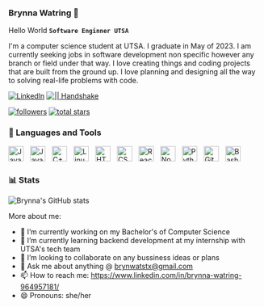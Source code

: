### Brynna Watring 👋
Hello World 
**`Software Enginner UTSA`**

I'm a computer science student at UTSA. I graduate in May of 2023. I am currently seeking jobs in software development non specific however any branch or field under that way. I love creating things and coding projects that are built from the ground up. I love  planning and designing all the way to solving real-life problems with code.


   <p align="left">
      <a href="https://www.linkedin.com/in/brynna-watring-964957181/">
         <img alt="Linkedln   " title="Linkedln" src="https://www.flaticon.com/free-icon/linkedin-logo_61109"/></a> 
      <a href="https://app.joinhandshake.com/stu/users/13383363">
         <img alt="|| Handshake" title="Befriend me on Handshake" src="https://app.joinhandshake.com/stu"/></a> 
     </p>
        <p align="left">
      <a href="https://github.com/bwatring?tab=followers">
         <img alt="followers" title="Follow me on Github" src="https://custom-icon-badges.demolab.com/github/followers/bwatring?color=236ad3&labelColor=1155ba&style=for-the-badge&logo=person-add&label=Follow&logoColor=white"/></a>
      <a href="https://github.com/bwatring?tab=repositories&sort=stargazers">
         <img alt="total stars" title="Total stars on GitHub" src="https://custom-icon-badges.demolab.com/github/stars/bwatring?color=55960c&style=for-the-badge&labelColor=488207&logo=star"/></a>
   </p>

### 🧰 Languages and Tools

<img align="left" alt="Java" width="30px" style="padding-right:10px;" src="https://cdn.jsdelivr.net/gh/devicons/devicon/icons/java/java-original.svg"/>
<img align="left" alt="JavaScript" width="30px" style="padding-right:10px;" src="https://cdn.jsdelivr.net/gh/devicons/devicon/icons/javascript/javascript-plain.svg" />
<img align="left" alt="C++" width="30px" style="padding-right:10px;" src="https://cdn.jsdelivr.net/gh/devicons/devicon/icons/cplusplus/cplusplus-line.svg" />
<img align="left" alt="Linux" width="30px" style="padding-right:10px;" src="https://cdn.jsdelivr.net/gh/devicons/devicon/icons/linux/linux-original.svg" />
<img align="left" alt="HTML" width="30px" style="padding-right:10px;" src="https://cdn.jsdelivr.net/gh/devicons/devicon/icons/html5/html5-plain.svg" />
<img align="left" alt="CSS" width="30px" style="padding-right:10px;" src="https://cdn.jsdelivr.net/gh/devicons/devicon/icons/css3/css3-plain.svg" />
<img align="left" alt="React" width="30px" style="padding-right:10px;" src="https://cdn.jsdelivr.net/gh/devicons/devicon/icons/react/react-original.svg" />
<img align="left" alt="NodeJS" width="30px" style="padding-right:10px;" src="https://cdn.jsdelivr.net/gh/devicons/devicon/icons/nodejs/nodejs-original.svg" />
<img align="left" alt="Python" width="30px" style="padding-right:10px;" src="https://cdn.jsdelivr.net/gh/devicons/devicon/icons/python/python-plain.svg" />
<img align="left" alt="GitHub" width="30px" style="padding-right:10px;" src="https://cdn.jsdelivr.net/gh/devicons/devicon/icons/github/github-original.svg" />
<img align="left" alt="Bash" width="30px" style="padding-right:10px;" src="https://cdn.jsdelivr.net/gh/devicons/devicon/icons/bash/bash-original.svg" />
<br />


#

### 📊 Stats

![Brynna's GitHub stats](https://github-readme-stats.vercel.app/api?username=bwatring&show_icons=true&theme=gruvbox)

<!-- ![GitHub Streak](https://streak-stats.demolab.com?user=bwatring&theme=gruvbox&border_radius=4.5) -->

More about me:

- 🔭 I’m currently working on my Bachelor's of Computer Science 
- 🌱 I’m currently learning backend development at my internship with UTSA's tech team
- 👯 I’m looking to collaborate on any bussiness ideas or plans 
- 💬 Ask me about anything @ brynwatstx@gmail.com 
- 📫 How to reach me: https://www.linkedin.com/in/brynna-watring-964957181/
- 😄 Pronouns: she/her

